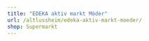 ```yaml
---
title: "EDEKA aktiv markt Möder"
url: /altlussheim/edeka-aktiv-markt-moeder/
shop: Supermarkt
---
```

